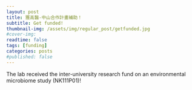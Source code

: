 ```yaml
---
layout: post
title: 獲高醫-中山合作計畫補助！
subtitle: Get funded!
thumbnail-img: /assets/img/regular_post/getfunded.jpg
#cover-img:
readtime: false
tags: [funding]
categories: posts
#published: false
---
```

The lab received the inter-university research fund on an environmental microbiome study (NK111P01)! 
